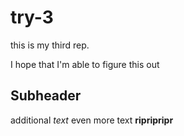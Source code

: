 # try-3
this is my third rep.

I hope that I'm able to figure this out

## Subheader
additional *text*
even more text 
**ripripripr**
